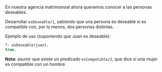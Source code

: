 En nuestra agencia matrimonoal ahora queremos conocer a las personas deseables.

Desarrollar `esDeseable/1`, sabiendo que una persona es deseable si es compatible con, por lo menos, dos personas distintas.

Ejemplo de uso (suponiendo que Juan es deseable):

```prolog
?- esDeseable(juan).
true.
```

**Nota**: asumir que existe un predicado `esCompatible/2`, que dice si una mujer es compatible con un hombre.


